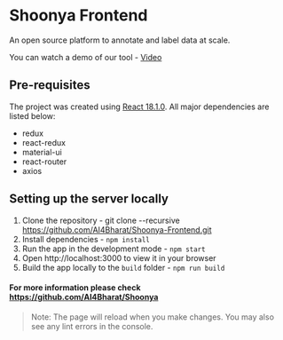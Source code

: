 # Shoonya Frontend
An open source platform to annotate and label data at scale.

You can watch a demo of our tool - [Video](https://www.youtube.com/watch?v=N4PBSB2fQto)

## Pre-requisites
The project was created using [React 18.1.0](https://reactjs.org/docs/getting-started.html). All major dependencies are listed below:
- redux
- react-redux
- material-ui
- react-router
- axios

## Setting up the server locally
1.  Clone the repository - git clone --recursive https://github.com/AI4Bharat/Shoonya-Frontend.git
2.  Install dependencies - ``` npm install ```
3.  Run the app in the development mode - ``` npm start ```
4.  Open http://localhost:3000 to view it in your browser
5.  Build the app locally to the `build` folder - ``` npm run build ```

#### For more information please check https://github.com/AI4Bharat/Shoonya

> Note: The page will reload when you make changes. You may also see any lint errors in the console.
